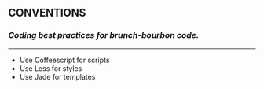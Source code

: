 ## CONVENTIONS
### *Coding best practices for brunch-bourbon code.*

***

* Use Coffeescript for scripts
* Use Less for styles
* Use Jade for templates
